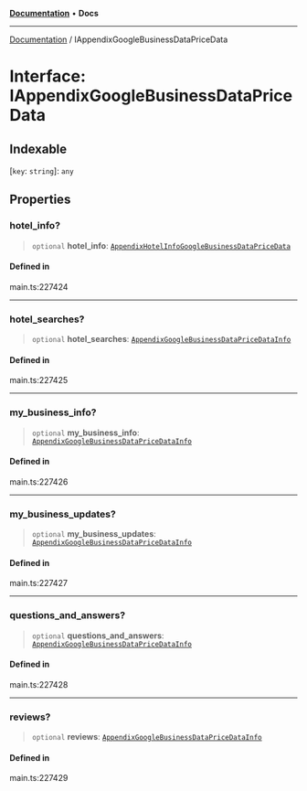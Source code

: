 [**Documentation**](../README.md) • **Docs**

***

[Documentation](../globals.md) / IAppendixGoogleBusinessDataPriceData

# Interface: IAppendixGoogleBusinessDataPriceData

## Indexable

 \[`key`: `string`\]: `any`

## Properties

### hotel\_info?

> `optional` **hotel\_info**: [`AppendixHotelInfoGoogleBusinessDataPriceData`](../classes/AppendixHotelInfoGoogleBusinessDataPriceData.md)

#### Defined in

main.ts:227424

***

### hotel\_searches?

> `optional` **hotel\_searches**: [`AppendixGoogleBusinessDataPriceDataInfo`](../classes/AppendixGoogleBusinessDataPriceDataInfo.md)

#### Defined in

main.ts:227425

***

### my\_business\_info?

> `optional` **my\_business\_info**: [`AppendixGoogleBusinessDataPriceDataInfo`](../classes/AppendixGoogleBusinessDataPriceDataInfo.md)

#### Defined in

main.ts:227426

***

### my\_business\_updates?

> `optional` **my\_business\_updates**: [`AppendixGoogleBusinessDataPriceDataInfo`](../classes/AppendixGoogleBusinessDataPriceDataInfo.md)

#### Defined in

main.ts:227427

***

### questions\_and\_answers?

> `optional` **questions\_and\_answers**: [`AppendixGoogleBusinessDataPriceDataInfo`](../classes/AppendixGoogleBusinessDataPriceDataInfo.md)

#### Defined in

main.ts:227428

***

### reviews?

> `optional` **reviews**: [`AppendixGoogleBusinessDataPriceDataInfo`](../classes/AppendixGoogleBusinessDataPriceDataInfo.md)

#### Defined in

main.ts:227429
